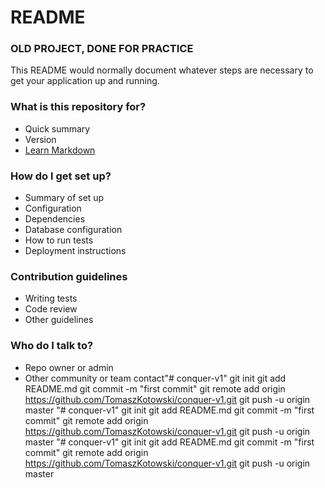 # README #

### OLD PROJECT, DONE FOR PRACTICE ###

This README would normally document whatever steps are necessary to get your application up and running.

### What is this repository for? ###

* Quick summary
* Version
* [Learn Markdown](https://bitbucket.org/tutorials/markdowndemo)

### How do I get set up? ###

* Summary of set up
* Configuration
* Dependencies
* Database configuration
* How to run tests
* Deployment instructions

### Contribution guidelines ###

* Writing tests
* Code review
* Other guidelines

### Who do I talk to? ###

* Repo owner or admin
* Other community or team contact"# conquer-v1"  git init git add README.md git commit -m "first commit" git remote add origin https://github.com/TomaszKotowski/conquer-v1.git git push -u origin master
"# conquer-v1"  git init git add README.md git commit -m "first commit" git remote add origin https://github.com/TomaszKotowski/conquer-v1.git git push -u origin master
"# conquer-v1"  git init git add README.md git commit -m "first commit" git remote add origin https://github.com/TomaszKotowski/conquer-v1.git git push -u origin master
